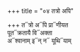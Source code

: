 +++
title = "०४ तत्रो अपि"

+++
त᳓त्रो अ᳓पि प्रा᳓णीयत  
पूत᳓क्रतायै वि᳓अक्ता  
अ᳓श्वानाम् इ᳓न् न᳓ यूथि᳓याम्